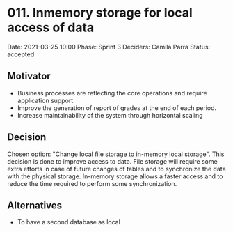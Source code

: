 # 011. Inmemory storage for local access of data

Date: 2021-03-25 10:00
Phase: Sprint 3
Deciders: Camila Parra
Status: accepted

## Motivator

* Business processes are reflecting the core operations and require application support.
* Improve the generation of report of grades at the end of each period.
* Increase maintainability of the system through horizontal scaling

## Decision

Chosen option: "Change local file storage to in-memory local storage". This decision is done to improve access to data. File storage will require some extra efforts in case of future changes of tables and to synchronize the data with the physical storage. In-memory storage allows a faster access and to reduce the time required to perform some synchronization.

## Alternatives

* To have a second database as local